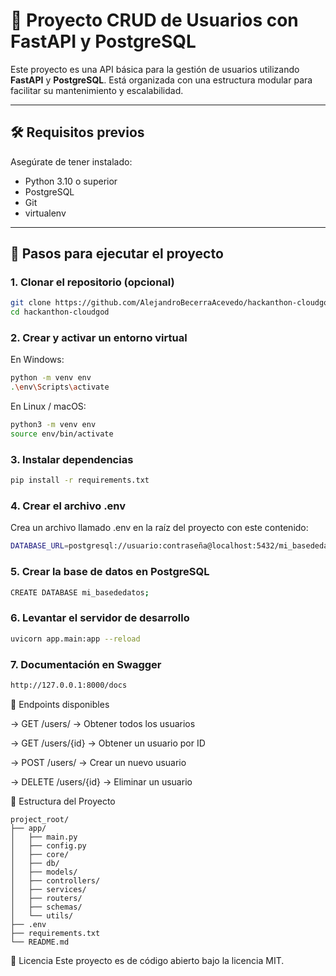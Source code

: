 # 📘 Proyecto CRUD de Usuarios con FastAPI y PostgreSQL

Este proyecto es una API básica para la gestión de usuarios utilizando **FastAPI** y **PostgreSQL**. Está organizada con una estructura modular para facilitar su mantenimiento y escalabilidad.

---

## 🛠️ Requisitos previos

Asegúrate de tener instalado:

- Python 3.10 o superior
- PostgreSQL
- Git
- virtualenv

---

## 🚀 Pasos para ejecutar el proyecto

### 1. Clonar el repositorio (opcional)

```bash
git clone https://github.com/AlejandroBecerraAcevedo/hackanthon-cloudgod.git
cd hackanthon-cloudgod
```

### 2. Crear y activar un entorno virtual
En Windows:

```bash
python -m venv env
.\env\Scripts\activate
```

En Linux / macOS:
```bash
python3 -m venv env
source env/bin/activate
```

### 3. Instalar dependencias

```bash
pip install -r requirements.txt
```

### 4. Crear el archivo .env
Crea un archivo llamado .env en la raíz del proyecto con este contenido:

```bash
DATABASE_URL=postgresql://usuario:contraseña@localhost:5432/mi_basededatos
```

### 5. Crear la base de datos en PostgreSQL

```bash
CREATE DATABASE mi_basededatos;
```

### 6. Levantar el servidor de desarrollo

```bash
uvicorn app.main:app --reload
```

### 7. Documentación en Swagger

```bash
http://127.0.0.1:8000/docs
```

🧪 Endpoints disponibles

-> GET /users/ → Obtener todos los usuarios

-> GET /users/{id} → Obtener un usuario por ID

-> POST /users/ → Crear un nuevo usuario

-> DELETE /users/{id} → Eliminar un usuario



📂 Estructura del Proyecto

```
project_root/
├── app/
│   ├── main.py
│   ├── config.py
│   ├── core/
│   ├── db/
│   ├── models/
│   ├── controllers/
│   ├── services/
│   ├── routers/
│   ├── schemas/
│   └── utils/
├── .env
├── requirements.txt
└── README.md
```

📄 Licencia
Este proyecto es de código abierto bajo la licencia MIT.